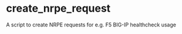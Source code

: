 create_nrpe_request
===================

A script to create NRPE requests for e.g. F5 BIG-IP healthcheck usage
